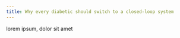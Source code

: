 ```yaml
---
title: Why every diabetic should switch to a closed-loop system
---
```


lorem ipsum, dolor sit amet
